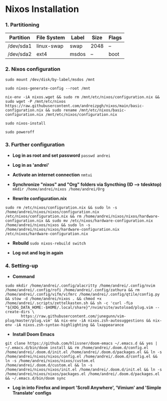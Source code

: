 # Nixos Installation

### 1. Partitioning

| Partition | File System | Label | Size | Flags |
| --------- | ----------- | ----- | ---- | ----- |
| /dev/sda1 | linux-swap  | swap  | 2048 | –     |
| /dev/sda2 | ext4        | msdos | –    | boot  |

### 2. Nixos configuration

`sudo mount /dev/disk/by-label/msdos /mnt`

`sudo nixos-generate-config --root /mnt`

```
nix-env -iA nixos.wget && sudo rm /mnt/etc/nixos/configuration.nix && sudo wget -P /mnt/etc/nixos https://raw.githubusercontent.com/andreizpgh/nixos/main/basic-configuration.nix && sudo rename /mnt/etc/nixos/basic-configuration.nix /mnt/etc/nixos/configuration.nix
```

`sudo nixos-install`

`sudo poweroff`

### 3. Further configuration

- **Log in as root and set password**
`passwd andrei`

- **Log in as 'andrei'**

- **Activate an internet connection**
`nmtui`

- **Synchronize "nixos" and "Org" folders via Syncthing (ID –> tdesktop)**
`mkdir /home/andrei/nixos /home/andrei/Org`

- **Rewrite configuration.nix**
```
sudo rm /etc/nixos/configuration.nix && sudo ln -s /home/andrei/nixos/nixos/configuration.nix /etc/nixos/configuration.nix && rm /home/andrei/nixos/nixos/hardware-configuration.nix && sudo mv /etc/nixos/hardware-configuration.nix /home/andrei/nixos/nixos && sudo ln -s /home/andrei/nixos/nixos/hardware-configuration.nix /etc/nixos/hardware-configuration.nix
```

- **Rebuild** 
`sudo nixos-rebuild switch`

- **Log out and log in again**

### 4. Setting-up

- **Command**
```
sudo mkdir /home/andrei/.config/alacritty /home/andrei/.config/nvim /home/andrei/.config/rofi /home/andrei/.config/zathura && rm /home/andrei/.config/vifm/vifmrc /home/andrei/.config/qtile/config.py && stow -d /home/andrei/nixos . && chmod +x /home/andrei/.scripts/zettelkasten.sh && sh -c 'curl -fLo "${XDG_DATA_HOME:-$HOME/.local/share}"/nvim/site/autoload/plug.vim --create-dirs \
       https://raw.githubusercontent.com/junegunn/vim-plug/master/plug.vim' && nix-env -iA nixos.zsh-autosuggestions && nix-env -iA nixos.zsh-syntax-highlighting && lxappearance
``` 

- **Install Doom Emacs**
```
git clone https://github.com/hlissner/doom-emacs ~/.emacs.d && yes | ~/.emacs.d/bin/doom install && rm /home/andrei/.doom.d/config.el /home/andrei/.doom.d/init.el /home/andrei/.doom.d/packages.el && ln -s /home/andrei/nixos/nixos/config.el /home/andrei/.doom.d/config.el && ln -s /home/andrei/nixos/nixos/custom.el /home/andrei/.doom.d/custom.el && ln -s /home/andrei/nixos/nixos/init.el /home/andrei/.doom.d/init.el && ln -s /home/andrei/nixos/nixos/packages.el /home/andrei/.doom.d/packages.el && ~/.emacs.d/bin/doom sync
```
 
- **Log in into Firefox and import 'Scroll Anywhere', 'Vimium' and 'Simple Translate' configs**
